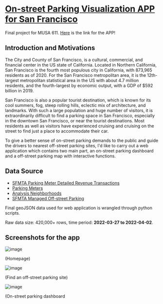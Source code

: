 # [On-street Parking Visualization APP for San Francisco](https://sscheng25.github.io/SF_Parking_APP/)
Final project for MUSA 611. [Here](https://sscheng25.github.io/SF_Parking_APP/) is the link for the APP!

## Introduction and Motivations
The City and County of San Francisco, is a cultural, commercial, and financial center in the US state of California. Located in Northern California, San Francisco is the fourth most populous city in California, with 873,965 residents as of 2020. For the San Francisco metropolitan area, it is the 12th-largest metropolitan statistical area in the US with about 4.7 million residents, and the fourth-largest by economic output, with a GDP of \$592 billion in 2019.

San Francisco is also a popular tourist destination, which is known for its cool summers, fog, steep rolling hills, eclectic mix of architecture, and landmarks. With such a large population and huge number of visitors, it is extraordinarily difficult to find a parking space in San Francisco, especially in the downtown San Francisco, or near the tourist destinations. Most residents as well as visitors have experienced cruising and cruising on the street to find just a place to accommodate their car. 

To give a better sense of on-street parking demands to the public and guide the drivers to nearest off-street parking sites, I'd like to carry out a web application which contains two main part, an on-street parking dashboard and a off-street parking map with interactive functions.

## Data Source
- [SFMTA Parking Meter Detailed Revenue Transactions](https://data.sfgov.org/Transportation/SFMTA-Parking-Meter-Detailed-Revenue-Transactions/imvp-dq3v/data)
- [Parking Meters](https://data.sfgov.org/Transportation/Parking-Meters/8vzz-qzz9)
- [Analysis Neighborhoods](https://data.sfgov.org/Geographic-Locations-and-Boundaries/Analysis-Neighborhoods/p5b7-5n3h)
- [SFMTA Managed Off-street Parking](https://data.sfgov.org/Transportation/SFMTA-Managed-Off-street-Parking/vqzx-t7c4)

Final geoJSON data used for web application is wrangled through python scripts.

Raw data size: 420,000+ rows, time period: **2022-03-27 to 2022-04-02**.

## Screenshots for the app
![image](https://user-images.githubusercontent.com/76165424/167524605-f8df6aba-d909-4dc0-88e1-9df6cd72e078.png)

(Homepage)

![image](https://user-images.githubusercontent.com/76165424/167524643-67543836-74ef-4484-8699-cf7fbfe809ee.png)

(Find an off-street parking site)

![image](https://user-images.githubusercontent.com/76165424/167524714-37d28c2a-d45b-4a9a-aeed-77c7516c3e92.png)

(On-street parking dashboard
